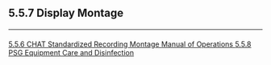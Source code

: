 ## 5.5.7 Display Montage



















<hr class="soften" style="margin-top: 20px;margin-bottom: 20px;"/>

<div class="center">
<div class="btn-group">
  <a href=":pages_path:/mop/5-05-06-chat-standardized-recording-montage.md" class="btn btn-default">
    <span class="glyphicon glyphicon-chevron-left"></span>
    5.5.6 CHAT Standardized Recording Montage
  </a>

  <a href=":pages_path:/mop/5-00-mop-toc.md" class="btn btn-default">
    <span class="glyphicon glyphicon-chevron-up"></span>
    Manual of Operations
  </a>

  <a href=":pages_path:/mop/5-05-08-psg-equipment-care-and-disinfection.md" class="btn btn-success">
    5.5.8 PSG Equipment Care and Disinfection
    <span class="glyphicon glyphicon-chevron-right"></span>
  </a>
</div>
</div>
